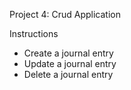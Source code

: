Project 4: Crud Application

Instructions

- Create a journal entry
- Update a journal entry
- Delete a journal entry
